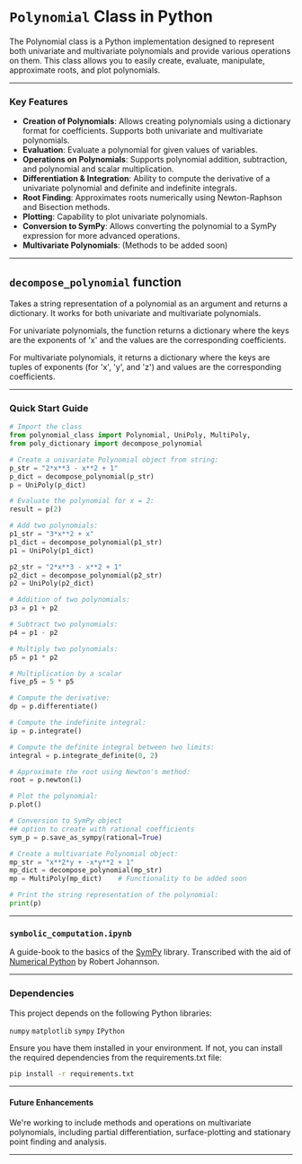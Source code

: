 # `Polynomial` Class in Python

The Polynomial class is a Python implementation designed to represent both univariate and multivariate polynomials and provide various operations on them. This class allows you to easily create, evaluate, manipulate, approximate roots, and plot polynomials.

----

### Key Features

- **Creation of Polynomials**: Allows creating polynomials using a dictionary format for coefficients. Supports both univariate and multivariate polynomials.
- **Evaluation**: Evaluate a polynomial for given values of variables.
- **Operations on Polynomials**: Supports polynomial addition, subtraction, and polynomial and scalar multiplication.
- **Differentiation & Integration**: Ability to compute the derivative of a univariate polynomial and definite and indefinite integrals.
- **Root Finding**: Approximates roots numerically using Newton-Raphson and Bisection methods.
- **Plotting**: Capability to plot univariate polynomials.
- **Conversion to SymPy**: Allows converting the polynomial to a SymPy expression for more advanced operations.
- **Multivariate Polynomials**: (Methods to be added soon)

----

## `decompose_polynomial` function

Takes a string representation of a polynomial as an argument and returns a dictionary. It works for both univariate and multivariate polynomials.

For univariate polynomials, the function returns a dictionary where the keys are the exponents of 'x' and the values are the corresponding coefficients.

For multivariate polynomials, it returns a dictionary where the keys are tuples of exponents (for 'x', 'y', and 'z') and values are the corresponding coefficients.

----

### Quick Start Guide
```python
# Import the class
from polynomial_class import Polynomial, UniPoly, MultiPoly, 
from poly_dictionary import decompose_polynomial

# Create a univariate Polynomial object from string:
p_str = "2*x**3 - x**2 + 1"
p_dict = decompose_polynomial(p_str)
p = UniPoly(p_dict)

# Evaluate the polynomial for x = 2:
result = p(2)

# Add two polynomials:
p1_str = "3*x**2 + x"
p1_dict = decompose_polynomial(p1_str)
p1 = UniPoly(p1_dict)

p2_str = "2*x**3 - x**2 + 1"
p2_dict = decompose_polynomial(p2_str)
p2 = UniPoly(p2_dict)

# Addition of two polynomials:
p3 = p1 + p2

# Subtract two polynomials:
p4 = p1 - p2

# Multiply two polynomials:
p5 = p1 * p2

# Multiplication by a scalar
five_p5 = 5 * p5

# Compute the derivative:
dp = p.differentiate()

# Compute the indefinite integral:
ip = p.integrate()

# Compute the definite integral between two limits:
integral = p.integrate_definite(0, 2)

# Approximate the root using Newton's method:
root = p.newton(1)

# Plot the polynomial:
p.plot()

# Conversion to SymPy object
## option to create with rational coefficients
sym_p = p.save_as_sympy(rational=True)

# Create a multivariate Polynomial object:
mp_str = "x**2*y + -x*y**2 + 1"
mp_dict = decompose_polynomial(mp_str)
mp = MultiPoly(mp_dict)    # Functionality to be added soon

# Print the string representation of the polynomial:
print(p)
```

----

### `symbolic_computation.ipynb`

A guide-book to the basics of the [SymPy](https://docs.sympy.org/latest/index.html) library. 
Transcribed with the aid of [Numerical Python](https://jrjohansson.github.io/numericalpython.html) by Robert Johannson.

----

### Dependencies

This project depends on the following Python libraries:

`numpy`
`matplotlib`
`sympy`
`IPython`

Ensure you have them installed in your environment. If not, you can install the required dependencies from the requirements.txt file:

```bash
pip install -r requirements.txt
```

----

#### Future Enhancements

We're working to include methods and operations on multivariate polynomials, including partial differentiation, surface-plotting and stationary point finding and analysis.

----